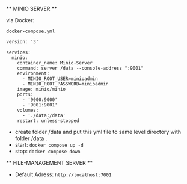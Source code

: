 
** MINIO SERVER ** 

via Docker:

``docker-compose.yml``
```
version: '3'

services:
  minio:
    container_name: Minio-Server
    command: server /data --console-address ":9001"
    environment:
      - MINIO_ROOT_USER=minioadmin
      - MINIO_ROOT_PASSWORD=minioadmin
    image: minio/minio
    ports:
      - '9000:9000'
      - '9001:9001'
    volumes:
      - './data:/data'
    restart: unless-stopped
```

- create folder /data and put this yml file to same level directory with folder /data .
- start: ``docker compose up -d``
- stop: ``docker compose down``

** FILE-MANAGEMENT SERVER ** 
- Default Adress: ``http://localhost:7001``
